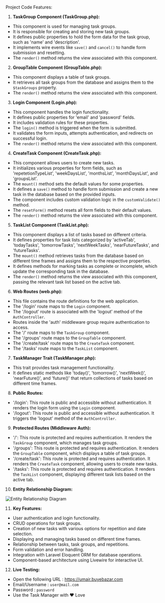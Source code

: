 Project Code Features:

1. **TaskGroup Component (TaskGroup.php):**
- This component is used for managing task groups.
- It is responsible for creating and storing new task groups.
- It defines public properties to hold the form data for the task group, such as 'name' and 'description'.
- It implements wire events like `save()` and `cancel()` to handle form submission and resetting.
- The `render()` method returns the view associated with this component.

2. **GroupTable Component (GroupTable.php):**
- This component displays a table of task groups.
- It retrieves all task groups from the database and assigns them to the `$taskGroups` property.
- The `render()` method returns the view associated with this component.

3. **Login Component (Login.php):**
- This component handles the login functionality.
- It defines public properties for 'email' and 'password' fields.
- It includes validation rules for these properties.
- The `login()` method is triggered when the form is submitted.
- It validates the form inputs, attempts authentication, and redirects on successful login.
- The `render()` method returns the view associated with this component.

4. **CreateTask Component (CreateTask.php):**
- This component allows users to create new tasks.
- It initializes various properties for form fields, such as 'repetetionTypeList', 'weekDaysList', 'monthsList', 'monthDaysList', and 'groupsList'.
- The `mount()` method sets the default values for some properties.
- It defines a `save()` method to handle form submission and create a new task in the database based on the provided inputs.
- The component includes custom validation logic in the `customValidate()` method.
- The `resetForm()` method resets all form fields to their default values.
- The `render()` method returns the view associated with this component.

5. **TaskList Component (TaskList.php):**
- This component displays a list of tasks based on different criteria.
- It defines properties for task lists categorized by 'activeTab', 'todayTasks', 'tomorrowTasks', 'nextWeekTasks', 'nearFutureTasks', and 'futureTasks'.
- The `mount()` method retrieves tasks from the database based on different time frames and assigns them to the respective properties.
- It defines methods for marking tasks as complete or incomplete, which update the corresponding task in the database.
- The `render()` method returns the view associated with this component, passing the relevant task list based on the active tab.

6. **Web Routes (web.php):**
- This file contains the route definitions for the web application.
- The '/login' route maps to the `Login` component.
- The '/logout' route is associated with the 'logout' method of the `AuthController`.
- Routes inside the 'auth' middleware group require authentication to access.
- The '/' route maps to the `TaskGroup` component.
- The '/groups' route maps to the `GroupTable` component.
- The '/create/task' route maps to the `CreateTask` component.
- The '/tasks' route maps to the `TaskList` component.

7. **TaskManager Trait (TaskManager.php):**
- This trait provides task management functionality.
- It defines static methods like 'today()', 'tomorrow()', 'nextWeek()', 'nearFuture()', and 'future()' that return collections of tasks based on different time frames.

8. **Public Routes:**
- '/login': This route is public and accessible without authentication. It renders the login form using the `Login` component.
- '/logout': This route is public and accessible without authentication. It triggers the 'logout' method of the `AuthController`.

9. **Protected Routes (Middleware Auth):**
- '/': This route is protected and requires authentication. It renders the `TaskGroup` component, which manages task groups.
- '/groups': This route is protected and requires authentication. It renders the `GroupTable` component, which displays a table of task groups.
- '/create/task': This route is protected and requires authentication. It renders the `CreateTask` component, allowing users to create new tasks.
- '/tasks': This route is protected and requires authentication. It renders the `TaskList` component, displaying different task lists based on the active tab.

10. **Entity Relationship Diagram:**

![Entity Relationship Diagram](https://github.com/umairdevelops/jabutest/assets/69592870/e918beb4-d21f-4715-a12e-7caa2a4a712b)


11. **Key Features:**
- User authentication and login functionality.
- CRUD operations for task groups.
- Creation of new tasks with various options for repetition and date selection.
- Displaying and managing tasks based on different time frames.
- Relationship between tasks, task groups, and repetitions.
- Form validation and error handling.
- Integration with Laravel Eloquent ORM for database operations.
- Component-based architecture using Livewire for interactive UI.

12. **Live Testing:**
- Open the following URL :  https://umair.buyebazar.com
- Email/Username : `user@mail.com`
- Password : `password`
- Use the Task Manager with ❤️ Love
